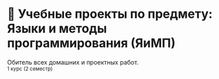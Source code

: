 # 🐍 Учебные проекты по предмету: Языки и методы программирования (ЯиМП)
Обитель всех домашних и проектных работ. <br/>
<sub>1 курс (2 семестр)</sub>

